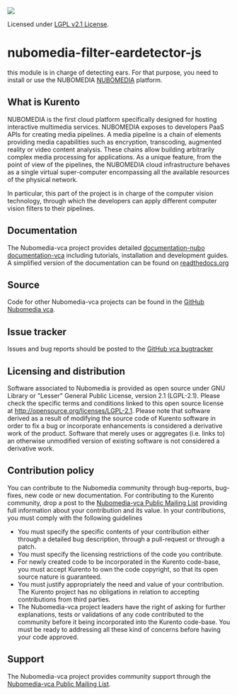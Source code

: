 [![][NuboMediaImage]][Nubomedia-vca]

Licensed under [LGPL v2.1 License].

nubomedia-filter-eardetector-js
===============
this module is in charge of detecting ears. For that purpose, you need to install or use the NUBOMEDIA [NUBOMEDIA] platform.

What is Kurento
---------------

NUBOMEDIA is the first cloud platform specifically designed for hosting interactive multimedia services. 
NUBOMEDIA exposes to developers PaaS APIs for creating media pipelines. A media pipeline is a chain of 
elements providing media capabilities such as encryption, transcoding, augmented reality or video content 
analysis. These chains allow building arbitrarily complex media processing for applications. As a unique 
feature, from the point of view of the pipelines, the NUBOMEDIA cloud infrastructure behaves as a single
 virtual super-computer encompassing all the available resources of the physical network.

In particular, this part of the project is in charge of the computer vision technology, through which the
 developers can apply different computer vision filters to their pipelines.

Documentation
-------------

The Nubomedia-vca project provides detailed [documentation-nubo] [documentation-vca] including tutorials,
installation and development guides. A simplified version of the documentation can be found on 
[readthedocs.org]

Source
------

Code for other Nubomedia-vca  projects can be found in the [GitHub Nubomedia vca].

Issue tracker
-------------

Issues and bug reports should be posted to the [GitHub vca bugtracker]

Licensing and distribution
--------------------------

Software associated to Nubomedia is provided as open source under GNU Library or
"Lesser" General Public License, version 2.1 (LGPL-2.1). Please check the
specific terms and conditions linked to this open source license at
http://opensource.org/licenses/LGPL-2.1. Please note that software derived as a
result of modifying the source code of Kurento software in order to fix a bug
or incorporate enhancements is considered a derivative work of the product.
Software that merely uses or aggregates (i.e. links to) an otherwise unmodified
version of existing software is not considered a derivative work.

Contribution policy
-------------------

You can contribute to the Nubomedia community through bug-reports, bug-fixes, new
code or new documentation. For contributing to the Kurento community, drop a
post to the [Nubomedia-vca Public Mailing List] providing full information about your
contribution and its value. In your contributions, you must comply with the
following guidelines

* You must specify the specific contents of your contribution either through a
  detailed bug description, through a pull-request or through a patch.
* You must specify the licensing restrictions of the code you contribute.
* For newly created code to be incorporated in the Kurento code-base, you must
  accept Kurento to own the code copyright, so that its open source nature is
  guaranteed.
* You must justify appropriately the need and value of your contribution. The
  Kurento project has no obligations in relation to accepting contributions
  from third parties.
* The Nubomedia-vca project leaders have the right of asking for further
  explanations, tests or validations of any code contributed to the community
  before it being incorporated into the Kurento code-base. You must be ready to
  addressing all these kind of concerns before having your code approved.

Support
-------

The Nubomedia-vca project provides community support through the  [Nubomedia-vca Public
Mailing List].

[documentation-nubo]: http://www.nubomedia.eu
[documentation-vca]: http://nubomedia-vca.readthedocs.org/en/latest/
[Nubomedia-vca]: http://nubomedia-vca.readthedocs.org/en/latest/
[GitHub vca bugtracker]: https://github.com/VTOOLS-FOSS/NUBOMEDIA-VCA/issues
[Nubomedia-vca Public Mailing list]: https://groups.google.com/d/forum/nubomedia-vca
[NuboMediaImage]: http://www.nubomedia.eu/sites/default/files/Logo-WWW_0_0.png
[LGPL v2.1 License]: http://www.gnu.org/licenses/lgpl-2.1.html
[NUBOMEDIA]: http://www.nubomedia.eu
[readthedocs.org]: http://nubomedia-vca.readthedocs.org/en/latest/
[NUBOMEDIA]: www.nubomedia.eu
[GitHub Nubomedia vca]: https://github.com/VTOOLS-FOSS/NUBOMEDIA-VCA/
